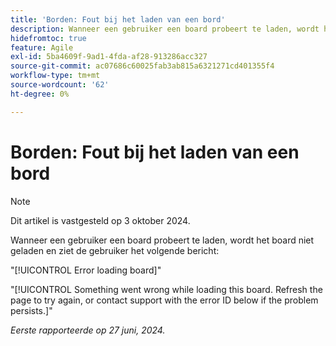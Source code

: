 ```yaml
---
title: 'Borden: Fout bij het laden van een bord'
description: Wanneer een gebruiker een board probeert te laden, wordt het board niet geladen en ziet de gebruiker een foutbericht.
hidefromtoc: true
feature: Agile
exl-id: 5ba4609f-9ad1-4fda-af28-913286acc327
source-git-commit: ac07686c60025fab3ab815a6321271cd401355f4
workflow-type: tm+mt
source-wordcount: '62'
ht-degree: 0%

---
```


# Borden: Fout bij het laden van een bord

>[!NOTE]
>
>Dit artikel is vastgesteld op 3 oktober 2024.

Wanneer een gebruiker een board probeert te laden, wordt het board niet geladen en ziet de gebruiker het volgende bericht:

&quot;[!UICONTROL Error loading board]&quot;

&quot;[!UICONTROL Something went wrong while loading this board. Refresh the page to try again, or contact support with the error ID below if the problem persists.]&quot;

_Eerste rapporteerde op 27 juni, 2024._
